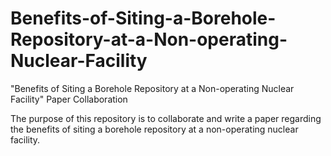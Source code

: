# Benefits-of-Siting-a-Borehole-Repository-at-a-Non-operating-Nuclear-Facility
"Benefits of Siting a Borehole Repository at a Non-operating Nuclear Facility" Paper Collaboration

The purpose of this repository is to collaborate and write a paper regarding the benefits of siting a borehole repository at a non-operating nuclear facility.

